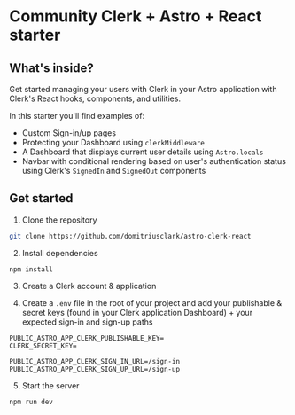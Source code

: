 # Community Clerk + Astro + React starter

## What's inside?

Get started managing your users with Clerk in your Astro application with Clerk's React hooks, components, and utilities.

In this starter you'll find examples of:

- Custom Sign-in/up pages
- Protecting your Dashboard using `clerkMiddleware`
- A Dashboard that displays current user details using `Astro.locals`
- Navbar with conditional rendering based on user's authentication status using Clerk's `SignedIn` and `SignedOut` components

## Get started

1. Clone the repository

```bash
git clone https://github.com/domitriusclark/astro-clerk-react
```

2. Install dependencies

```base
npm install
```

3. Create a Clerk account & application

4. Create a `.env` file in the root of your project and add your publishable & secret keys (found in your Clerk application Dashboard) + your expected sign-in and sign-up paths

```
PUBLIC_ASTRO_APP_CLERK_PUBLISHABLE_KEY=
CLERK_SECRET_KEY=

PUBLIC_ASTRO_APP_CLERK_SIGN_IN_URL=/sign-in
PUBLIC_ASTRO_APP_CLERK_SIGN_UP_URL=/sign-up
```

5. Start the server

```bash
npm run dev
```
